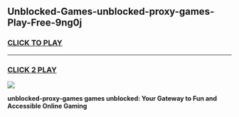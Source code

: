
## Unblocked-Games-unblocked-proxy-games-Play-Free-9ng0j
<h3>
<a href="https://premium76.site?title=unblocked-proxy-games&ref=18A">CLICK TO PLAY</a></h3>
<hr>

<h3>
<a href="https://premium76.site?title=unblocked-proxy-games&ref=18A">CLICK 2 PLAY</a>
  
</h3>

<a href="https://premium76.site?title=unblocked-proxy-games&ref=18A"><img src="https://clearcache.store/games.png"></a>


**unblocked-proxy-games games unblocked: Your Gateway to Fun and Accessible Online Gaming**
